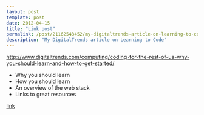 ```yaml
---
layout: post
template: post
date: 2012-04-15
title: "Link post"
permalink: /post/21162543452/my-digitaltrends-article-on-learning-to-code
description: "My DigitalTrends article on Learning to Code"
---
```

<http://www.digitaltrends.com/computing/coding-for-the-rest-of-us-why-you-should-learn-and-how-to-get-started/>

<ul><li>Why you should learn</li>&#13;
<li>How you should learn</li>&#13;
<li>An overview of the web stack</li>&#13;
<li>Links to great resources</li>&#13;
</ul><p><a href="http://www.digitaltrends.com/computing/coding-for-the-rest-of-us-why-you-should-learn-and-how-to-get-started/" title="Link to article">link</a></p> 